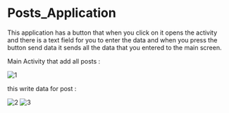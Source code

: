 # Posts_Application
This application has a button that when you click on it opens the activity and there is a text field for you to enter the data and 
when you press the button send data it sends all the data that you entered to the main screen.

Main Activity that add all posts :

![1](https://user-images.githubusercontent.com/76782050/164264489-b845e704-476c-4b7c-999e-87acaa9b71ec.jpg)


this write data for post :

![2](https://user-images.githubusercontent.com/76782050/164266005-88131a3f-9c36-4841-a483-65fb4613f842.jpg) ![3](https://user-images.githubusercontent.com/76782050/164266024-b39ac55c-aa12-4e81-acef-b7f173242013.jpg)

